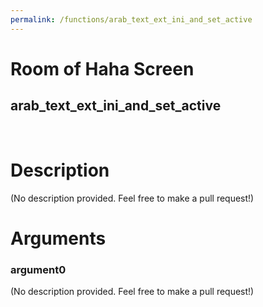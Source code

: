 ```yaml
---
permalink: /functions/arab_text_ext_ini_and_set_active
---
```

# Room of Haha Screen  
## arab_text_ext_ini_and_set_active  
&nbsp;  
# Description  
(No description provided. Feel free to make a pull request!) 
&nbsp;  
# Arguments
### argument0
(No description provided. Feel free to make a pull request!)
&nbsp;  


